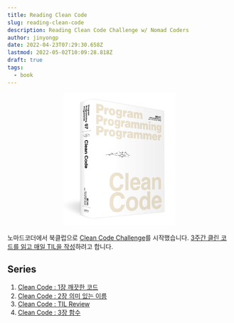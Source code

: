 ```yaml
---
title: Reading Clean Code
slug: reading-clean-code
description: Reading Clean Code Challenge w/ Nomad Coders
author: jinyongp
date: 2022-04-23T07:29:30.658Z
lastmod: 2022-05-02T10:09:28.818Z
draft: true
tags:
  - book
---
```


<img src="/images/clean-code.jpeg" alt="Clean Code" style="width: 50%; transform: translateX(50%)" />

노마드코더에서 북클럽으로 [Clean Code Challenge](https://nomadcoders.co/clean-code)를 시작했습니다. [3주간 클린 코드를 읽고 매일 TIL을 작성](https://nomadcoders.co/faq/challenge/book-schedule-clean-code)하려고 합니다.

## Series

1. [Clean Code : 1장 깨끗한 코드](/blog/clean-code-1장-깨끗한-코드)
2. [Clean Code : 2장 의미 있는 이름](/blog/clean-code-2장-의미-있는-이름)
3. [Clean Code : TIL Review](/blog/clean-code-til-review)
4. [Clean Code : 3장 함수](/blog/clean-code-3장-함수)
